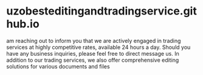 # uzobesteditingandtradingservice.github.io
am reaching out to inform you that we are actively engaged in trading services at highly competitive rates, available 24 hours a day. Should you have any business inquiries, please feel free to direct message us.  In addition to our trading services, we also offer comprehensive editing solutions for various documents and files
